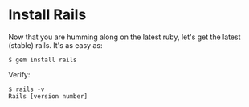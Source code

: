 # Install Rails

Now that you are humming along on the latest ruby, let's get the latest (stable) rails. It's as easy as:

```
$ gem install rails
```

Verify:
```
$ rails -v
Rails [version number]
```

